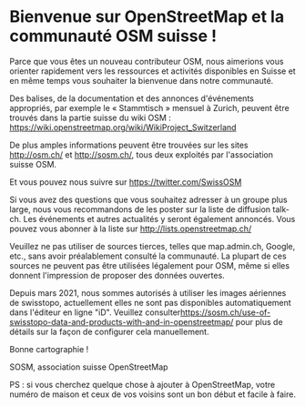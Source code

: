 # Bienvenue sur OpenStreetMap et la communauté OSM suisse !

Parce que vous êtes un nouveau contributeur OSM, nous aimerions vous orienter rapidement vers les ressources et activités disponibles en Suisse et en même temps vous souhaiter la bienvenue dans notre communauté.

Des balises, de la documentation et des annonces d&#39;événements appropriés, par exemple le « Stammtisch » mensuel à Zurich, peuvent être trouvés dans la partie suisse du wiki OSM : https://wiki.openstreetmap.org/wiki/WikiProject_Switzerland

De plus amples informations peuvent être trouvées sur les sites http://osm.ch/ et http://sosm.ch/, tous deux exploités par l&#39;association suisse OSM.

Et vous pouvez nous suivre sur https://twitter.com/SwissOSM

Si vous avez des questions que vous souhaitez adresser à un groupe plus large, nous vous recommandons de les poster sur la liste de diffusion talk-ch. Les événements et autres actualités y seront également annoncés. Vous pouvez vous abonner à la liste sur http://lists.openstreetmap.ch/

Veuillez ne pas utiliser de sources tierces, telles que map.admin.ch, Google, etc., sans avoir préalablement consulté la communauté. La plupart de ces sources ne peuvent pas être utilisées légalement pour OSM, même si elles donnent l&#39;impression de proposer des données ouvertes.

Depuis mars 2021, nous sommes autorisés à utiliser les images aériennes de swisstopo, actuellement elles ne sont pas disponibles automatiquement dans l&#39;éditeur en ligne &quot;iD&quot;. Veuillez consulter<https://sosm.ch/use-of-swisstopo-data-and-products-with-and-in-openstreetmap/> pour plus de détails sur la façon de configurer cela manuellement.

Bonne cartographie !

SOSM, association suisse OpenStreetMap

PS : si vous cherchez quelque chose à ajouter à OpenStreetMap, votre numéro de maison et ceux de vos voisins sont un bon début et facile à faire.